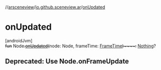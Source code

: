//[arsceneview](../../index.md)/[io.github.sceneview.ar](index.md)/[onUpdated](on-updated.md)

# onUpdated

[androidJvm]\
~~fun~~ Node~~.~~[~~onUpdated~~](on-updated.md)~~(~~node: Node, frameTime: [FrameTime](../../../sceneview/sceneview/io.github.sceneview.utils/-frame-time/index.md)~~)~~~~:~~ [Nothing](https://kotlinlang.org/api/latest/jvm/stdlib/kotlin/-nothing/index.html)?

##  Deprecated: Use Node.onFrameUpdate
